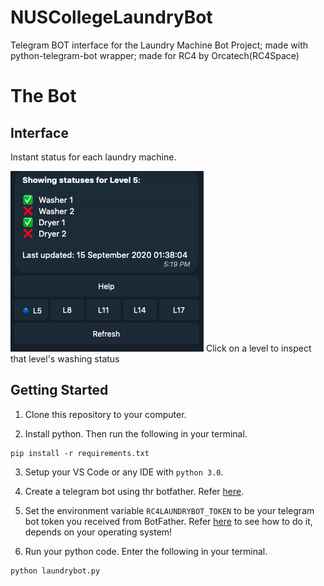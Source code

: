 # NUSCollegeLaundryBot
Telegram BOT interface for the Laundry Machine Bot Project; 
 made with python-telegram-bot wrapper;
 made for RC4 by Orcatech(RC4Space)

# The Bot
## Interface
Instant status for each laundry machine.

![](botpic.png)
Click on a level to inspect that level's washing status

## Getting Started
1. Clone this repository to your computer.

2. Install python. Then run the following in your terminal.
```
pip install -r requirements.txt
```

3. Setup your VS Code or any IDE with `python 3.0`.

4. Create a telegram bot using thr botfather. Refer [here](https://core.telegram.org/bots#:~:text=for%20existing%20ones.-,Creating%20a%20new%20bot,mentions%20and%20t.me%20links.).

5. Set the environment variable `RC4LAUNDRYBOT_TOKEN` to be your telegram bot token you received from BotFather. Refer [here](https://www.twilio.com/blog/2017/01/how-to-set-environment-variables.html) to see how to do it, depends on your operating system!

6. Run your python code. Enter the following in your terminal.
```
python laundrybot.py
```

